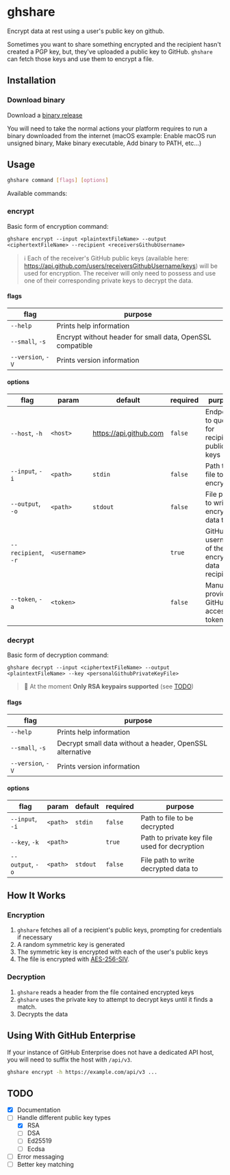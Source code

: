 # ghshare

Encrypt data at rest using a user's public key on github.  

Sometimes you want to share something encrypted and the recipient hasn't created a PGP key, but, they've uploaded a public key to GitHub. `ghshare` can fetch those keys and use them to encrypt a file.  

## Installation

### Download binary

Download a [binary release](https://github.com/kjvalencik/ghshare/releases)  

You will need to take the normal actions your platform requires to run a binary downloaded from the internet (macOS example: Enable macOS run unsigned binary, Make binary executable, Add binary to PATH, etc...)  

## Usage

```sh
ghshare command [flags] [options]
```

Available commands:  

### encrypt

Basic form of encryption command:  

```
ghshare encrypt --input <plaintextFileName> --output <ciphertextFileName> --recipient <receiversGithubUsername>
```

> :information_source: Each of the receiver's GitHub public keys (available here: https://api.github.com/users/receiversGithubUsername/keys) will be used for encryption. The receiver will only need to possess and use one of their corresponding private keys to decrypt the data.

#### flags

 flag                        | purpose
-----------------------------|---------
`--help`                     | Prints help information
`--small`, `-s`              | Encrypt without header for small data, OpenSSL compatible
`--version`, `-V`            | Prints version information

#### options

 flag               | param        | default                | required | purpose
--------------------|--------------|------------------------|----------|---------
`--host`, `-h`      | `<host>`     | https://api.github.com | `false`  | Endpoint to query for recipient's public keys
`--input`, `-i`     | `<path>`     | `stdin`                | `false`  | Path to file to be encrypted
`--output`, `-o`    | `<path>`     | `stdout`               | `false`  | File path to write encrypted data to
`--recipient`, `-r` | `<username>` |                        | `true`   | GitHub username of the encrypted data recipient
`--token`, `-a`     | `<token>`    |                        | `false`  | Manually provide GitHub access token

### decrypt

Basic form of decryption command:  

```
ghshare decrypt --input <ciphertextFileName> --output <plaintextFileName> --key <personalGithubPrivateKeyFile>
```

> :construction: At the moment **Only RSA keypairs supported** (see [TODO](#todo))

#### flags

 flag                        | purpose
-----------------------------|---------
`--help`                     | Prints help information
`--small`, `-s`              | Decrypt small data without a header, OpenSSL alternative
`--version`, `-V`            | Prints version information

#### options

 flag            | param    | default  | required | purpose
-----------------|----------|----------|----------|---------
`--input`, `-i`  | `<path>` | `stdin`  | `false`  | Path to file to be decrypted
`--key`, `-k`    | `<path>` |          | `true`   | Path to private key file used for decryption
`--output`, `-o` | `<path>` | `stdout` | `false`  | File path to write decrypted data to

## How It Works

### Encryption

1. `ghshare` fetches all of a recipient's public keys, prompting for
	credentials if necessary
1. A random symmetric key is generated
1. The symmetric key is encrypted with each of the user's public keys
1. The file is encrypted with [AES-256-SIV][miscreant].

### Decryption

1. `ghshare` reads a header from the file contained encrypted keys
1. `ghshare` uses the private key to attempt to decrypt keys until it finds a
	match.
1. Decrypts the data

## Using With GitHub Enterprise

If your instance of GitHub Enterprise does not have a dedicated API host, you
will need to suffix the host with `/api/v3`.

```sh
ghshare encrypt -h https://example.com/api/v3 ...
```

## TODO

* [x] Documentation
* [ ] Handle different public key types
	- [x] RSA
	- [ ] DSA
	- [ ] Ed25519
	- [ ] Ecdsa
* [ ] Error messaging
* [ ] Better key matching

[miscreant]: https://github.com/miscreant/miscreant
